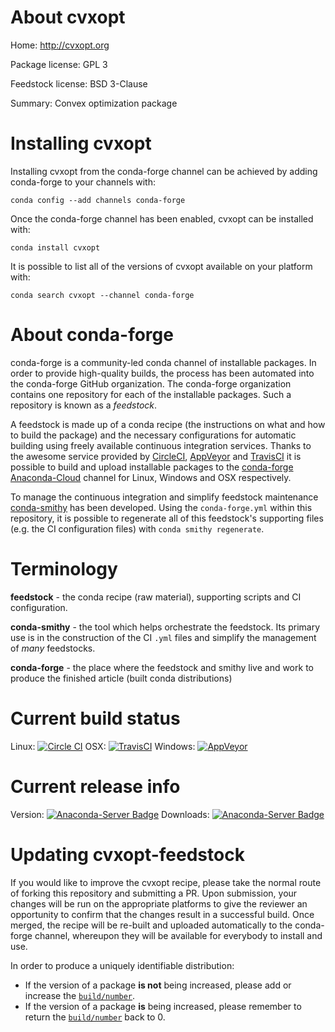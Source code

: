 About cvxopt
============

Home: http://cvxopt.org

Package license: GPL 3

Feedstock license: BSD 3-Clause

Summary: Convex optimization package



Installing cvxopt
=================

Installing cvxopt from the conda-forge channel can be achieved by adding conda-forge to your channels with:

```
conda config --add channels conda-forge
```

Once the conda-forge channel has been enabled, cvxopt can be installed with:

```
conda install cvxopt
```

It is possible to list all of the versions of cvxopt available on your platform with:

```
conda search cvxopt --channel conda-forge
```


About conda-forge
=================

conda-forge is a community-led conda channel of installable packages.
In order to provide high-quality builds, the process has been automated into the
conda-forge GitHub organization. The conda-forge organization contains one repository 
for each of the installable packages. Such a repository is known as a *feedstock*.

A feedstock is made up of a conda recipe (the instructions on what and how to build
the package) and the necessary configurations for automatic building using freely
available continuous integration services. Thanks to the awesome service provided by
[CircleCI](https://circleci.com/), [AppVeyor](http://www.appveyor.com/)
and [TravisCI](https://travis-ci.org/) it is possible to build and upload installable
packages to the [conda-forge](https://anaconda.org/conda-forge)
[Anaconda-Cloud](http://docs.anaconda.org/) channel for Linux, Windows and OSX respectively.

To manage the continuous integration and simplify feedstock maintenance
[conda-smithy](http://github.com/conda-forge/conda-smithy) has been developed.
Using the ``conda-forge.yml`` within this repository, it is possible to regenerate all of
this feedstock's supporting files (e.g. the CI configuration files) with ``conda smithy regenerate``.


Terminology
===========

**feedstock** - the conda recipe (raw material), supporting scripts and CI configuration.

**conda-smithy** - the tool which helps orchestrate the feedstock.
                   Its primary use is in the construction of the CI ``.yml`` files
                   and simplify the management of *many* feedstocks.

**conda-forge** - the place where the feedstock and smithy live and work to
                  produce the finished article (built conda distributions)

Current build status
====================

Linux: [![Circle CI](https://circleci.com/gh/conda-forge/cvxopt-feedstock.svg?style=svg)](https://circleci.com/gh/conda-forge/cvxopt-feedstock)
OSX: [![TravisCI](https://travis-ci.org/conda-forge/cvxopt-feedstock.svg?branch=master)](https://travis-ci.org/conda-forge/cvxopt-feedstock) 
Windows: [![AppVeyor](https://ci.appveyor.com/api/projects/status/github/conda-forge/cvxopt-feedstock?svg=True)](https://ci.appveyor.com/project/conda-forge/cvxopt-feedstock/branch/master)

Current release info
====================
Version: [![Anaconda-Server Badge](https://anaconda.org/conda-forge/cvxopt/badges/version.svg)](https://anaconda.org/conda-forge/cvxopt)
Downloads: [![Anaconda-Server Badge](https://anaconda.org/conda-forge/cvxopt/badges/downloads.svg)](https://anaconda.org/conda-forge/cvxopt)


Updating cvxopt-feedstock
=========================

If you would like to improve the cvxopt recipe, please take the normal
route of forking this repository and submitting a PR. Upon submission, your changes will
be run on the appropriate platforms to give the reviewer an opportunity to confirm that the
changes result in a successful build. Once merged, the recipe will be re-built and uploaded
automatically to the conda-forge channel, whereupon they will be available for everybody to
install and use.

In order to produce a uniquely identifiable distribution:
 * If the version of a package **is not** being increased, please add or increase
   the [``build/number``](http://conda.pydata.org/docs/building/meta-yaml.html#build-number-and-string). 
 * If the version of a package **is** being increased, please remember to return
   the [``build/number``](http://conda.pydata.org/docs/building/meta-yaml.html#build-number-and-string)
   back to 0.
